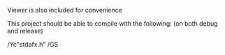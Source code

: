 Viewer is also included for convenience

This project should be able to compile with the following: (on both debug and release)

/Yc"stdafx.h" /GS